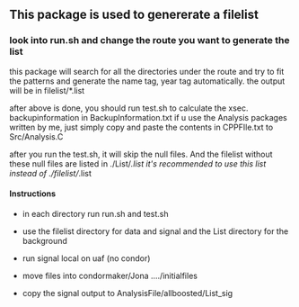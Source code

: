 ## This package is used to genererate a filelist
### look into run.sh and change the route you want to generate the list

this package will search for all the directories under the route and try to fit the patterns and generate the name tag, year tag automatically. the output will be in filelist/*.list

after above is done, you should run test.sh to calculate the xsec. backupinformation in BackupInformation.txt
if u use the Analysis packages written by me, just simply copy and paste the contents in CPPFIle.txt to Src/Analysis.C

after you run the test.sh, it will skip the null files. And the filelist without these null files are listed in ./List/*.list
it's recommended to use this list instead of ./filelist/*.list

#### Instructions

- in each directory run run.sh and test.sh

- use the filelist directory for data and signal and the List directory for the background

- run signal local on uaf (no condor)

- move files into condormaker/Jona ..../initialfiles

- copy the signal output to AnalysisFile/allboosted/List_sig

